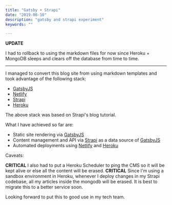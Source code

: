 ```yaml
---
title: "Gatsby + Strapi"
date: "2019-08-10"
description: "gatsby and strapi experiment"
keywords: ""

---
```



**UPDATE**

I had to rollback to using the markdown files for now since Heroku + MongoDB sleeps and clears off the database from time to time.

-----

I managed to convert this blog site from using markdown templates and took advantage of the following stack:

* [GatsbyJS](https://www.gatsbyjs.org/)
* [Netlify](https://www.netlify.com/)
* [Strapi](https://strapi.io/)
* [Heroku](https://www.heroku.com/)

The above stack was based on Strapi's blog tutorial.

What I have achieved so far are:

* Static site rendering via [GatsbyJS](https://www.gatsbyjs.org/)
* Content management and API via [Strapi](https://strapi.io/) as a data source of [GatsbyJS](https://www.gatsbyjs.org/)
* Automated deployments using [Netlify](https://www.netlify.com/) and [Heroku](https://www.heroku.com/)

Caveats:

**CRITICAL** I also had to put a Heroku Scheduler to ping the CMS so it will be kept alive or else all the content will be erased.
**CRITICAL** Since I'm using a sandbox environment in Heroku, whenever I deploy changes in my Strapi codebase, all my articles inside the mongodb will be erased. It is best to migrate this to a better service soon.


Looking forward to put this to good use in my tech team.